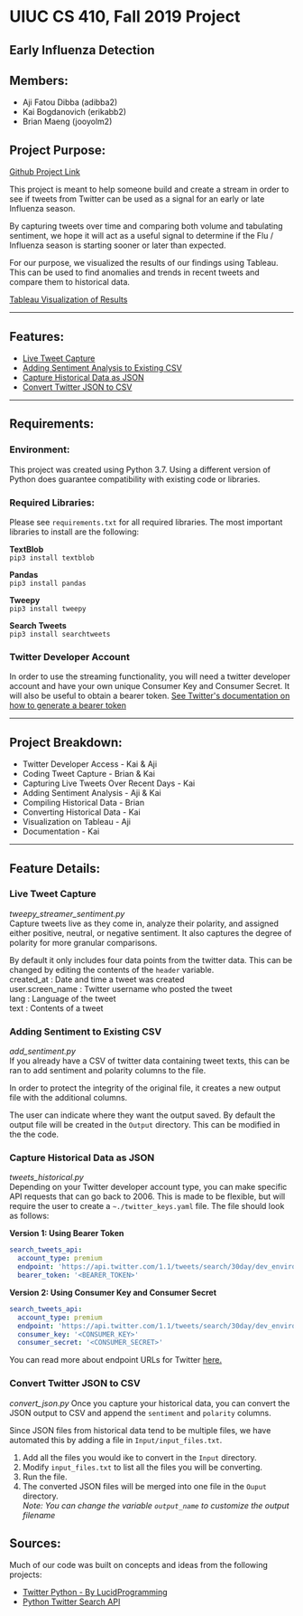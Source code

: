 # UIUC CS 410, Fall 2019 Project
## Early Influenza Detection
## Members:
* Aji Fatou Dibba (adibba2)
* Kai Bogdanovich (erikabb2)
* Brian Maeng (jooyolm2)

## Project Purpose:

[Github Project Link](https://github.com/incognitoPants/early-flu-detection)

This project is meant to help someone build and create a stream in order to see if
tweets from Twitter can be used as a signal for an early or late Influenza season.

By capturing tweets over time and comparing both volume and tabulating sentiment, we
hope it will act as a useful signal to determine if the Flu / Influenza season is
starting sooner or later than expected. 

For our purpose, we visualized the results of our findings using Tableau. This can be
used to find anomalies and trends in recent tweets and compare them to historical
data.

[Tableau Visualization of Results](https://public.tableau.com/views/SentimentAnalysisViz_15768034428880/SentimentAnalysisontwitterstreams?:display_count=y&:origin=viz_share_link)  
***

## Features:
* [Live Tweet Capture](#live-tweet-capture)
* [Adding Sentiment Analysis to Existing CSV](#adding-sentiment-to-existing-csv)
* [Capture Historical Data as JSON](#capture-historical-data-as-json)
* [Convert Twitter JSON to CSV](#convert-twitter-json-to-csv)  

***

## Requirements:
### Environment:
This project was created using Python 3.7. Using a different version of Python does guarantee
compatibility with existing code or libraries.

### Required Libraries:
Please see ```requirements.txt``` for all required libraries. The most important libraries
to install are the following:  

**TextBlob**  
```pip3 install textblob```

**Pandas**  
```pip3 install pandas```

**Tweepy**  
```pip3 install tweepy```

**Search Tweets**  
```pip3 install searchtweets```

### Twitter Developer Account
In order to use the streaming functionality, you will need a twitter developer account
and have your own unique Consumer Key and Consumer Secret. It will also be useful to
obtain a bearer token. [See Twitter's documentation on how to generate a bearer token](https://developer.twitter.com/en/docs/basics/authentication/oauth-2-0/bearer-tokens)

***

## Project Breakdown:
* Twitter Developer Access - Kai & Aji
* Coding Tweet Capture - Brian & Kai
* Capturing Live Tweets Over Recent Days - Kai
* Adding Sentiment Analysis - Aji & Kai
* Compiling Historical Data - Brian
* Converting Historical Data - Kai
* Visualization on Tableau - Aji
* Documentation - Kai


***

## Feature Details:

### **Live Tweet Capture**  
*tweepy_streamer_sentiment.py*  
Capture tweets live as they come in, analyze their polarity, and assigned either positive, 
neutral, or negative sentiment. It also captures the degree of polarity for more granular
comparisons.

By default it only includes four data points from the twitter data.
This can be changed by editing the contents of the ```header``` variable.  
created_at
: Date and time a tweet was created  
user.screen_name
: Twitter username who posted the tweet  
lang
: Language of the tweet  
text
: Contents of a tweet  


### **Adding Sentiment to Existing CSV**  
*add_sentiment.py*  
If you already have a CSV of twitter data containing tweet texts, this can be ran to
add sentiment and polarity columns to the file.  

In order to protect the integrity of the original file, it creates a new output file 
with the additional columns. 

The user can indicate where they want the output saved. By default the output file
will be created in the `Output` directory. This can be modified in the the code.


### **Capture Historical Data as JSON**  
*tweets_historical.py*  
Depending on your Twitter developer account type, you can make specific API requests
that can go back to 2006. This is made to be flexible, but will require the user to
create a `~./twitter_keys.yaml` file. The file should look as follows:  

**Version 1: Using Bearer Token**
```yaml
search_tweets_api:
  account_type: premium
  endpoint: 'https://api.twitter.com/1.1/tweets/search/30day/dev_environment_name.json'
  bearer_token: '<BEARER_TOKEN>'
```  
**Version 2: Using Consumer Key and Consumer Secret**
```yaml
search_tweets_api:
  account_type: premium
  endpoint: 'https://api.twitter.com/1.1/tweets/search/30day/dev_environment_name.json'
  consumer_key: '<CONSUMER_KEY>'
  consumer_secret: '<CONSUMER_SECRET>'
```  

You can read more about endpoint URLs for Twitter [here.](https://developer.twitter.com/en/docs/tweets/search/api-reference/premium-search)

### **Convert Twitter JSON to CSV**  
*convert_json.py*
Once you capture your historical data, you can convert the JSON output to CSV and 
append the `sentiment` and `polarity` columns.

Since JSON files from historical data tend to be multiple files, we have automated 
this by adding a file in `Input/input_files.txt`.  

1. Add all the files you would ike to convert in the `Input` directory.
2. Modify `input_files.txt` to list all the files you will be converting.
3. Run the file. 
4. The converted JSON files will be merged into one file in the `Ouput` directory.  
*Note: You can change the variable `output_name` to customize the output filename*

## Sources:
Much of our code was built on concepts and ideas from the following projects:
* [Twitter Python - By LucidProgramming](https://github.com/vprusso/youtube_tutorials/tree/master/twitter_python
)
* [Python Twitter Search API](https://github.com/twitterdev/search-tweets-python)